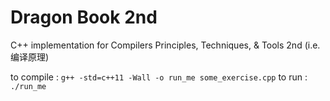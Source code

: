 Dragon Book 2nd 
===============

C++ implementation for Compilers Principles, Techniques, &amp; Tools 2nd (i.e. 编译原理)

to compile : 
	`g++ -std=c++11 -Wall -o run_me some_exercise.cpp`
to run :
	`./run_me`

